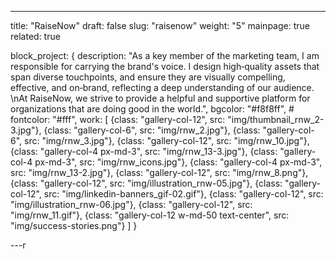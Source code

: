 ---
title: "RaiseNow"
draft: false
slug: "raisenow"
weight: "5"
mainpage: true
related: true

block_project: {
	description: "As a key member of the marketing team, I am responsible for carrying the brand's voice. I design high‑quality assets that span diverse touchpoints, and ensure they are visually compelling, effective, and on‑brand, reflecting a deep understanding of our audience. \nAt RaiseNow, we strive to provide a helpful and supportive platform for organizations that are doing good in the world.",
	bgcolor: "#f8f8ff",
	# fontcolor: "#fff",
	work: [ 
		{class: "gallery-col-12", src: "img/thumbnail_rnw_2-3.jpg"},
		{class: "gallery-col-6", src: "img/rnw_2.jpg"},
		{class: "gallery-col-6", src: "img/rnw_3.jpg"},
		{class: "gallery-col-12", src: "img/rnw_10.jpg"},
		{class: "gallery-col-4 px-md-3", src: "img/rnw_13-3.jpg"},
		{class: "gallery-col-4 px-md-3", src: "img/rnw_icons.jpg"},
		{class: "gallery-col-4 px-md-3", src: "img/rnw_13-2.jpg"},
		{class: "gallery-col-12", src: "img/rnw_8.png"},
		{class: "gallery-col-12", src: "img/illustration_rnw-05.jpg"},
		{class: "gallery-col-12", src: "img/linkedin-banners_gif-02.gif"},
		{class: "gallery-col-12", src: "img/illustration_rnw-06.jpg"},
		{class: "gallery-col-12", src: "img/rnw_11.gif"},
		{class: "gallery-col-12 w-md-50 text-center", src: "img/success-stories.png"}
	]
}

---r